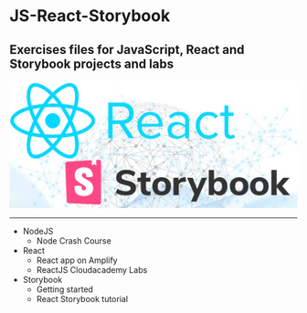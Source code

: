 # JS-React-Storybook
## Exercises files for JavaScript, React and Storybook projects and labs

![react_storybook](react_storybook.png)

---

* NodeJS
  * Node Crash Course
* React
  * React app on Amplify
  * ReactJS Cloudacademy Labs
* Storybook
  * Getting started
  * React Storybook tutorial

